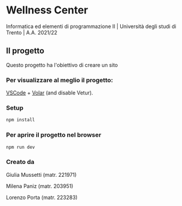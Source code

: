# Wellness Center
Informatica ed elementi di programmazione II  | Università degli studi di Trento | A.A. 2021/22



## Il progetto
Questo progetto ha l'obiettivo di creare un sito 





### Per visualizzare al meglio il progetto:

[VSCode](https://code.visualstudio.com/) + [Volar](https://marketplace.visualstudio.com/items?itemName=johnsoncodehk.volar) (and disable Vetur).


### Setup

```sh
npm install
```

### Per aprire il progetto nel browser

```sh
npm run dev
```

### Creato da
Giulia Mussetti (matr. 221971)

Milena Paniz (matr. 203951)

Lorenzo Porta (matr. 223283)